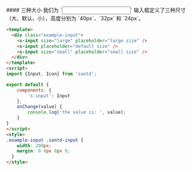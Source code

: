 <codebox>
#### 三种大小
我们为 `<Input />` 输入框定义了三种尺寸（大、默认、小），高度分别为 `40px`、`32px` 和 `24px`。

```html
<template>
  <div class="example-input">
    <s-input size="large" placeholder="large size" />
    <s-input placeholder="default size" />
    <s-input size="small" placeholder="small size" />
  </div>
</template>
<script>
import {Input, Icon} from 'santd';

export default {
    components: {
        's-input': Input
    },
    onChange(value) {
        console.log('the value is: ', value);
    }
}
</script>
<style>
.example-input .santd-input {
    width: 200px;
    margin: 0 8px 8px 0;
  }
</style>
```
</codebox>

